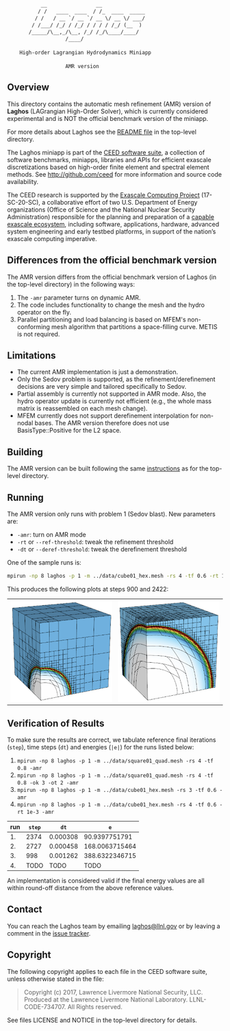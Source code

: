                __                __
              / /   ____  ____  / /_  ____  _____
             / /   / __ `/ __ `/ __ \/ __ \/ ___/
            / /___/ /_/ / /_/ / / / / /_/ (__  )
           /_____/\__,_/\__, /_/ /_/\____/____/
                       /____/

        High-order Lagrangian Hydrodynamics Miniapp

                       AMR version


## Overview

This directory contains the automatic mesh refinement (AMR) version of **Laghos**
(LAGrangian High-Order Solver), which is currently considered experimental and
is NOT the official benchmark version of the miniapp.

For more details about Laghos see the [README file](../README.md) in the
top-level directory.

The Laghos miniapp is part of the [CEED software suite](http://ceed.exascaleproject.org/software),
a collection of software benchmarks, miniapps, libraries and APIs for
efficient exascale discretizations based on high-order finite element
and spectral element methods. See http://github.com/ceed for more
information and source code availability.

The CEED research is supported by the [Exascale Computing Project](https://exascaleproject.org/exascale-computing-project)
(17-SC-20-SC), a collaborative effort of two U.S. Department of Energy
organizations (Office of Science and the National Nuclear Security
Administration) responsible for the planning and preparation of a
[capable exascale ecosystem](https://exascaleproject.org/what-is-exascale),
including software, applications, hardware, advanced system engineering and early
testbed platforms, in support of the nation’s exascale computing imperative.

## Differences from the official benchmark version

The AMR version differs from the official benchmark version of Laghos (in the
top-level directory) in the following ways:

1. The `-amr` parameter turns on dynamic AMR.
2. The code includes functionality to change the mesh and the hydro operator on
   the fly.
3. Parallel partitioning and load balancing is based on MFEM's non-conforming
   mesh algorithm that partitions a space-filling curve. METIS is not required.


## Limitations

- The current AMR implementation is just a demonstration.
- Only the Sedov problem is supported, as the refinement/derefinement decisions
  are very simple and tailored specifically to Sedov.
- Partial assembly is currently not supported in AMR mode. Also, the hydro
  operator update is currently not efficient (e.g., the whole mass matrix is
  reassembled on each mesh change).
- MFEM currently does not support derefinement interpolation for non-nodal bases.
  The AMR version therefore does not use BasisType::Positive for the L2 space.


## Building

The AMR version can be built following the same [instructions](../README.md) as
for the top-level directory.


## Running

The AMR version only runs with problem 1 (Sedov blast). New parameters are:

- `-amr`: turn on AMR mode
- `-rt` or `--ref-threshold`: tweak the refinement threshold
- `-dt` or `--deref-threshold`: tweak the derefinement threshold

One of the sample runs is:
```sh
mpirun -np 8 laghos -p 1 -m ../data/cube01_hex.mesh -rs 4 -tf 0.6 -rt 1e-3 -amr
```

This produces the following plots at steps 900 and 2422:

<table border="0">
<td><img src="data/sedov-amr-900.png">
<td><img src="data/sedov-amr-2422.png">
</table>


## Verification of Results

To make sure the results are correct, we tabulate reference final iterations
(`step`), time steps (`dt`) and energies (`|e|`) for the runs listed below:

1. `mpirun -np 8 laghos -p 1 -m ../data/square01_quad.mesh -rs 4 -tf 0.8 -amr`
2. `mpirun -np 8 laghos -p 1 -m ../data/square01_quad.mesh -rs 4 -tf 0.8 -ok 3 -ot 2 -amr`
3. `mpirun -np 8 laghos -p 1 -m ../data/cube01_hex.mesh -rs 3 -tf 0.6 -amr`
4. `mpirun -np 8 laghos -p 1 -m ../data/cube01_hex.mesh -rs 4 -tf 0.6 -rt 1e-3 -amr`

| run | `step` | `dt` | `e` |
| --- | ------ | ---- | ----- |
|  1. | 2374 | 0.000308 | 90.9397751791 |
|  2. | 2727 | 0.000458 | 168.0063715464 |
|  3. |  998 | 0.001262 | 388.6322346715 |
|  4. | TODO | TODO | TODO |


An implementation is considered valid if the final energy values are all within
round-off distance from the above reference values.


## Contact

You can reach the Laghos team by emailing laghos@llnl.gov or by leaving a
comment in the [issue tracker](https://github.com/CEED/Laghos/issues).


## Copyright

The following copyright applies to each file in the CEED software suite,
unless otherwise stated in the file:

> Copyright (c) 2017, Lawrence Livermore National Security, LLC. Produced at the
> Lawrence Livermore National Laboratory. LLNL-CODE-734707. All Rights reserved.

See files LICENSE and NOTICE in the top-level directory for details.
